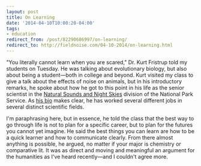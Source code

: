 ```yaml
---
layout: post
title: On Learning
date: '2014-04-10T10:00:20-04:00'
tags:
- education
redirect_from: /post/82290686997/on-learning/
redirect_to: http://fieldnoise.com/04-10-2014/on-learning.html
---
```


"You literally cannot learn when you are scared," Dr. Kurt Fristrup told my students on Tuesday. He was talking about evolutionary biology, but also about being a student—both in college and beyond. Kurt visited my class to give a talk about the effects of noise on animals, but in his introductory remarks, he spoke about how he got to this point in his life as the senior scientist in the [Natural Sounds and Night Skies](http://www.nature.nps.gov/sound_night/) division of the National Park Service. As [his bio](http://www.nature.nps.gov/sound_night/bios.cfm) makes clear, he has worked several different jobs in several distinct scientific fields.

I'm paraphrasing here, but in essence, he told the class that the best way to go through life is not to plan for a specific career, but to plan for the futures you cannot yet imagine. He said the best things you can learn are how to be a quick learner and how to communicate clearly. From there almost anything is possible, he argued, no matter if your major is chemistry or comparative lit. It was as direct and moving and meaningful an argument for the humanities as I've heard recently—and I couldn't agree more.

